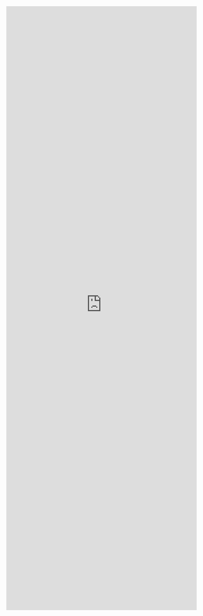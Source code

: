 <iframe 
    title='ScrollablePane Examples'
    src='https://fabricweb.z5.web.core.windows.net/pr-deploy-site/refs/pull/9333/merge/fabric-website-resources/dist/index.html#/examples/scrollablepane?docsExample=true'
    frameborder='no'
    height='1600'
    style='width: 100%;'
>